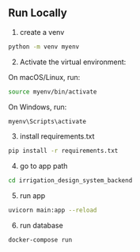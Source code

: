 ## Run Locally

1. create a venv

```bash
python -m venv myenv
```

2. Activate the virtual environment:

On macOS/Linux, run:

```bash
source myenv/bin/activate
```

On Windows, run:

```bash
myenv\Scripts\activate
```

3. install requirements.txt

```bash
pip install -r requirements.txt
```

4. go to app path

```bash
cd irrigation_design_system_backend
```

5. run app

```bash
uvicorn main:app --reload
```

6. run database

```bash
docker-compose run
```
